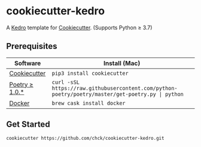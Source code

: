 # cookiecutter-kedro

A [Kedro][kedro] template for [Cookiecutter][cookiecutter]. (Supports Python ≥ 3.7)

## Prerequisites

| Software                     | Install (Mac)              |
|------------------------------|----------------------------|
| [Cookiecutter][cookiecutter] | `pip3 install cookiecutter`|
| [Poetry ≥ 1.0.*][poetry]       | `curl -sSL https://raw.githubusercontent.com/python-poetry/poetry/master/get-poetry.py \| python`|
| [Docker][docker]             | `brew cask install docker` |

[kedro]: https://kedro.readthedocs.io/en/latest/
[cookiecutter]: https://github.com/cookiecutter/cookiecutter/
[poetry]: https://python-poetry.org/
[docker]: https://docs.docker.com/docker-for-mac/

## Get Started
```
cookiecutter https://github.com/chck/cookiecutter-kedro.git
```
